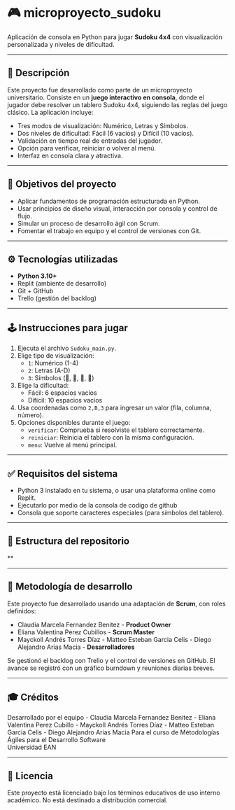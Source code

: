 # 🎮 microproyecto_sudoku

Aplicación de consola en Python para jugar **Sudoku 4x4** con visualización personalizada y niveles de dificultad.

---

## 📌 Descripción

Este proyecto fue desarrollado como parte de un microproyecto universitario. Consiste en un **juego interactivo en consola**, donde el jugador debe resolver un tablero Sudoku 4x4, siguiendo las reglas del juego clásico. La aplicación incluye:

- Tres modos de visualización: Numérico, Letras y Símbolos.
- Dos niveles de dificultad: Fácil (6 vacíos) y Difícil (10 vacíos).
- Validación en tiempo real de entradas del jugador.
- Opción para verificar, reiniciar o volver al menú.
- Interfaz en consola clara y atractiva.

---

## 🎯 Objetivos del proyecto

- Aplicar fundamentos de programación estructurada en Python.
- Usar principios de diseño visual, interacción por consola y control de flujo.
- Simular un proceso de desarrollo ágil con Scrum.
- Fomentar el trabajo en equipo y el control de versiones con Git.

---

## ⚙️ Tecnologías utilizadas

- **Python 3.10+**
- Replit (ambiente de desarrollo)
- Git + GitHub
- Trello (gestión del backlog)

---

## 🕹️ Instrucciones para jugar

1. Ejecuta el archivo `Sudoku_main.py`.
2. Elige tipo de visualización:
   - `1`: Numérico (1-4)
   - `2`: Letras (A-D)
   - `3`: Símbolos (, , , )
3. Elige la dificultad:
   - Fácil: 6 espacios vacíos
   - Difícil: 10 espacios vacíos
4. Usa coordenadas como `2,B,3` para ingresar un valor (fila, columna, número).
5. Opciones disponibles durante el juego:
   - `verificar`: Comprueba si resolviste el tablero correctamente.
   - `reiniciar`: Reinicia el tablero con la misma configuración.
   - `menu`: Vuelve al menú principal.

---

## ✅ Requisitos del sistema

- Python 3 instalado en tu sistema, o usar una plataforma online como Replit.
- Ejecutarlo por medio de la consola de codigo de github
- Consola que soporte caracteres especiales (para símbolos del tablero).

---

## 📁 Estructura del repositorio

** 


---

## 📅 Metodología de desarrollo

Este proyecto fue desarrollado usando una adaptación de **Scrum**, con roles definidos:
- Claudia Marcela Fernandez Benitez - **Product Owner** 
- Eliana Valentina Perez Cubillos - **Scrum Master**
- Mayckoll Andrés Torres Díaz - Matteo Esteban Garcia Celis - Diego Alejandro Arias Macia - **Desarrolladores**

Se gestionó el backlog con Trello y el control de versiones en GitHub. El avance se registró con un gráfico burndown y reuniones diarias breves.

---

## 🎓 Créditos

Desarrollado por el equipo  - Claudia Marcela Fernandez Benitez  - Eliana Valentina Perez Cubillo - Mayckoll Andrés Torres Díaz - Matteo Esteban Garcia Celis - Diego Alejandro Arias Macia
Para el curso de Métodologías Ágiles para el Desarrollo Software   
Universidad EAN

---

## 📜 Licencia

Este proyecto está licenciado bajo los términos educativos de uso interno académico. No está destinado a distribución comercial.


